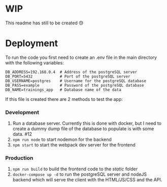# WIP
This readme has still to be created :sweat:

# Deployment
To run the code you first need to create an .env file in the main directory with the following variables:
```
DB_ADDRESS=192.168.0.4  # Address of the postgreSQL server
DB_PORT=5432            # Port of the postgreSQL server
DB_USERNAME=postgres    # Username for the postgreSQL database
DB_PASS=example         # Password of the postgreSQL database
DB_NAME=trainings_app   # Database name of the data
```

If this file is created there are 2 methods to test the app:
### Development
1. Run a database server. Currently this is done with docker, but I need to create a dummy dump file of the database to populate is with some data. #12
1. `npm run node` to start nodemon for the backend
1. `npm start` to start the webpack dev server for the frontend

### Production
1. `npm run build` to build the frontend code to the *static* folder
1. `docker-compose up -d` to run the postgreSQL server and nodeJS backend which will serve the client with the HTML/JS/CSS and the API.
